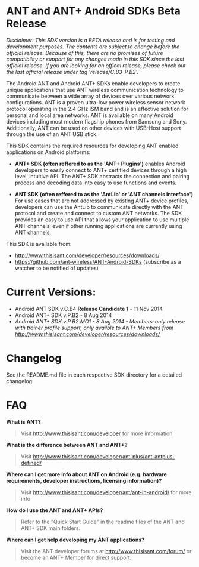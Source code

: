 # ANT and ANT+ Android SDKs Beta Release

*Disclaimer: This SDK version is a BETA release and is for testing and development purposes. The contents are subject to change before the official release. Because of this, there are no promises of future compatibility or support for any changes made in this SDK since the last official release. If you are looking for an offical release, please check out the last official release under tag 'release/C.B3-P.B2'.*

The Android ANT and Android ANT+ SDKs enable developers to create unique applications that use ANT wireless communication technology to communicate between a wide array of devices over various network configurations. ANT is a proven ultra-low power wireless sensor network protocol operating in the 2.4 GHz ISM band and is an effective solution for personal and local area networks. ANT is available on many Android devices including most modern flagship phones from Samsung and Sony. Additionally, ANT can be used on other devices with USB-Host support through the use of an ANT USB stick.

This SDK contains the required resources for developing ANT enabled applications on Android platforms:

* <b>ANT+ SDK (often reffered to as the 'ANT+ Plugins')</b> enables Android developers to easily connect to ANT+ certified devices through a high level, intuitive API. The ANT+ SDK abstracts the connection and pairing process and decoding data into easy to use functions and events.

* <b>ANT SDK (often reffered to as the 'AntLib' or 'ANT channels interface')</b> For use cases that are not addressed by existing ANT+ device profiles, developers can use the AntLib to communicate directly with the ANT protocol and create and connect to custom ANT networks. The SDK provides an easy to use API that allows your application to use multiple ANT channels, even if other running applications are currently using ANT channels.

This SDK is available from:

* http://www.thisisant.com/developer/resources/downloads/
* https://github.com/ant-wireless/ANT-Android-SDKs (subscribe as a watcher to be notified of updates)

# Current Versions:
* Android ANT SDK v.C.B4 **Release Candidate 1** - 11 Nov 2014
* Android ANT+ SDK v.P.B2 - 8 Aug 2014
* <i>Android ANT+ SDK v.P.B2.MO1 - 8 Aug 2014 - Members-only release with trainer profile support, only availble to ANT+ Members from http://www.thisisant.com/developer/resources/downloads/</i>

# Changelog
See the README.md file in each respective SDK directory for a detailed changelog.

# FAQ
**What is ANT?**
> Visit http://www.thisisant.com/developer for more information

**What is the difference between ANT and ANT+?**
> Visit http://www.thisisant.com/developer/ant-plus/ant-antplus-defined/

**Where can I get more info about ANT on Android (e.g. hardware requirements, developer instructions, licensing information)?**
> Visit http://www.thisisant.com/developer/ant/ant-in-android/ for more info

**How do I use the ANT and ANT+ APIs?**
> Refer to the "Quick Start Guide" in the readme files of the ANT and ANT+ SDK main folders.

**Where can I get help developing my ANT applications?**
> Visit the ANT developer forums at http://www.thisisant.com/forum/ or become an ANT+ Member for direct support.
